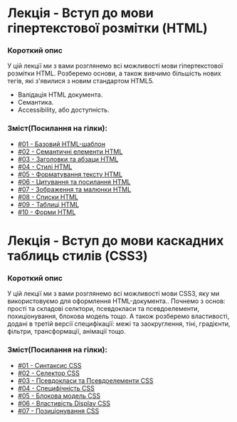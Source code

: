 # Лекція - Вступ до мови гіпертекстової ​розмітки (HTML)​
### Короткий опис
У цій лекції ми з вами розглянемо всі можливості мови гіпертекстової розмітки HTML.
Розберемо основи, а також вивчимо більшість нових тегів, які з'явилися з новим стандартом HTML5.
- Валідація HTML документа.
- Семантика.
- Accessibility, або доступність.

### Зміст(Посилання на гілки):
- [#01 - Базовий HTML-шаблон](https://github.com/bohdandeputat/MyWebSite/tree/HTML.01-Basic-HTML-Template)
- [#02 - Семантичні елементи HTML](https://github.com/bohdandeputat/MyWebSite/tree/HTML.02-Semantic-Elements)
- [#03 - Заголовки та абзаци HTML](https://github.com/bohdandeputat/MyWebSite/tree/HTML.03-Headings-and-Paragraphs)
- [#04 - Стилі HTML](https://github.com/bohdandeputat/MyWebSite/tree/HTML.04-HTML-Styles)
- [#05 - Форматування тексту HTML](https://github.com/bohdandeputat/MyWebSite/tree/HTML.05-Text-Formatting)
- [#06 - Цитування та посилання HTML](https://github.com/bohdandeputat/MyWebSite/tree/HTML.06-Quotation-and-Links)
- [#07 - Зображення та малюнки HTML](https://github.com/bohdandeputat/MyWebSite/tree/HTML.07-Images-and-Pictures)
- [#08 - Списки HTML](https://github.com/bohdandeputat/MyWebSite/tree/HTML.08-Lists)
- [#09 - Таблиці HTML](https://github.com/bohdandeputat/MyWebSite/tree/HTML.09-Tables)
- [#10 - Форми HTML](https://github.com/bohdandeputat/MyWebSite/tree/HTML.10-Forms)


# Лекція - Вступ до мови каскадних таблиць стилів (CSS3)​
### Короткий опис
У цій лекції ми з вами розглянемо всі можливості мови CSS3, яку ми використовуємо для оформлення HTML-документа..
Почнемо з основ: прості та складові селктори, псевдокласи та псевдоелементи, похиціонування, блокова модель тощо. А також розберемо властивості, додані в третій версії специфікації: межі та заокруглення, тіні, градієнти, фільтри, трансформації, анімації тощо.

### Зміст(Посилання на гілки):
- [#01 - Синтаксис CSS](https://github.com/bohdandeputat/MyWebSite/tree/CSS3.01-Basic-Template)
- [#02 - Селектор CSS](https://github.com/bohdandeputat/MyWebSite/tree/CSS3.02-CSS-Selectors)
- [#03 - Псевдокласи та Псевдоелементи CSS](https://github.com/bohdandeputat/MyWebSite/tree/CSS3.03-CSS-Pseudo-classes-and-Pseudo-elements)
- [#04 - Специфічність CSS](https://github.com/bohdandeputat/MyWebSite/tree/CSS3.04-CSS-Specificity)
- [#05 - Блокова модель CSS](https://github.com/bohdandeputat/MyWebSite/tree/CSS3.05-CSS-Box-Model)
- [#06 - Властивість Display CSS](https://github.com/bohdandeputat/MyWebSite/tree/CSS3.06-CSS-Display)
- [#07 - Позиціонування CSS](https://github.com/bohdandeputat/MyWebSite/tree/CSS3.07-CSS-Position)